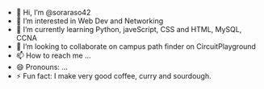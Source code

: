- 👋 Hi, I’m @soraraso42
- 👀 I’m interested in Web Dev and Networking
- 🌱 I’m currently learning Python, javeScript, CSS and HTML, MySQL, CCNA
- 💞️ I’m looking to collaborate on campus path finder on CircuitPlayground
- 📫 How to reach me ...
- 😄 Pronouns: ...
- ⚡ Fun fact: I make very good coffee, curry and sourdough.

<!---
soraraso42/soraraso42 is a ✨ special ✨ repository because its `README.md` (this file) appears on your GitHub profile.
You can click the Preview link to take a look at your changes.
--->
